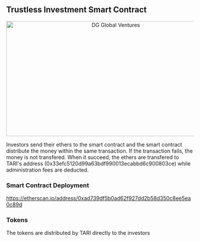 ## Trustless Investment Smart Contract

<p align="center">
<img src="https://github.com/dggventures/syndicate/blob/master/tari/images/tari-workflow.png" 
alt="DG Global Ventures" width="573" height="309" border="0" align="center" margin-left="10%" />
</p>

Investors send their ethers to the smart contract and the smart contract distribute the money within the same transaction. If the transaction fails, the money is not transfered. When it succeed, the ethers are transfered to TARI's address (0x33efc5120d99a63bdf990013ecabbd6c900803ce) while administration fees are deducted.

### Smart Contract Deployment

https://etherscan.io/address/0xad739df5b0ad62f927dd2b58d350c8ee5ea0c89d

### Tokens

The tokens are distributed by TARI directly to the investors

